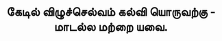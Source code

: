 ---
title: 'கேடில் விழுச்செல்வம் கல்வி யொருவற்கு 
-  மாடல்ல மற்றை யவை.'
description: 'குறள் எண்: 400'
---